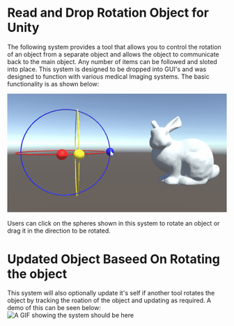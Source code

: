 # Read and Drop Rotation Object for Unity
The following system provides a tool that allows you to control the rotation of an object from a separate object and allows the object to communicate back to the main object. 
Any number of items can be followed and sloted into place. 
This system is designed to be dropped into GUI's and was designed to function with various medical Imaging systems. The basic functionality is as shown below: 

![A GIF showing the system should be here](ForReadMe/ClickToRotateAnimation.gif)

Users can click on the spheres shown in this system to rotate an object or drag it in the direction to be rotated. 

# Updated Object Baseed On Rotating the object
This system will also optionally update it's self if another tool rotates the object by tracking the roation of the object and updating as required.
A demo of this can be seen below:
![A GIF showing the system should be here](ForReadMe/RotatingNotTheObject)
